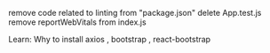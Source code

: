 remove code related to linting from "package.json"
delete App.test.js
remove reportWebVitals from index.js

Learn:
Why to install axios , bootstrap , react-bootstrap
